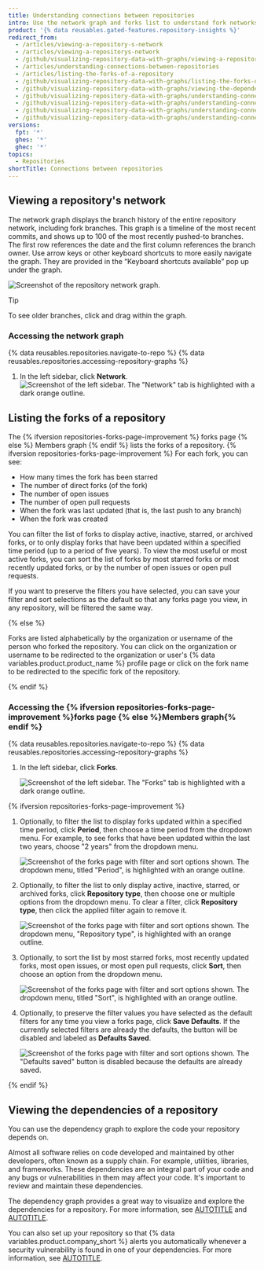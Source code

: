 ```yaml
---
title: Understanding connections between repositories
intro: Use the network graph and forks list to understand fork networks.
product: '{% data reusables.gated-features.repository-insights %}'
redirect_from:
  - /articles/viewing-a-repository-s-network
  - /articles/viewing-a-repositorys-network
  - /github/visualizing-repository-data-with-graphs/viewing-a-repositorys-network
  - /articles/understanding-connections-between-repositories
  - /articles/listing-the-forks-of-a-repository
  - /github/visualizing-repository-data-with-graphs/listing-the-forks-of-a-repository
  - /github/visualizing-repository-data-with-graphs/viewing-the-dependencies-of-a-repository
  - /github/visualizing-repository-data-with-graphs/understanding-connections-between-repositories
  - /github/visualizing-repository-data-with-graphs/understanding-connections-between-repositories/viewing-a-repositorys-network
  - /github/visualizing-repository-data-with-graphs/understanding-connections-between-repositories/listing-the-forks-of-a-repository
  - /github/visualizing-repository-data-with-graphs/understanding-connections-between-repositories/viewing-the-dependencies-of-a-repository
versions:
  fpt: '*'
  ghes: '*'
  ghec: '*'
topics:
  - Repositories
shortTitle: Connections between repositories
---
```


## Viewing a repository's network

The network graph displays the branch history of the entire repository network, including fork branches. This graph is a timeline of the most recent commits, and shows up to 100 of the most recently pushed-to branches. The first row references the date and the first column references the branch owner. Use arrow keys or other keyboard shortcuts to more easily navigate the graph. They are provided in the “Keyboard shortcuts available” pop up under the graph.

![Screenshot of the repository network graph.](/assets/images/help/graphs/repo-network-graph.png)

> [!TIP]
> To see older branches, click and drag within the graph.

### Accessing the network graph

{% data reusables.repositories.navigate-to-repo %}
{% data reusables.repositories.accessing-repository-graphs %}
1. In the left sidebar, click **Network**.
![Screenshot of the left sidebar. The "Network" tab is highlighted with a dark orange outline.](/assets/images/help/graphs/network-tab.png)

## Listing the forks of a repository

The {% ifversion repositories-forks-page-improvement %} forks page {% else %} Members graph {% endif %} lists the forks of a repository. {% ifversion repositories-forks-page-improvement %} For each fork, you can see:

* How many times the fork has been starred
* The number of direct forks (of the fork)
* The number of open issues
* The number of open pull requests
* When the fork was last updated (that is, the last push to any branch)
* When the fork was created

You can filter the list of forks to display active, inactive, starred, or archived forks, or to only display forks that have been updated within a specified time period (up to a period of five years). To view the most useful or most active forks, you can sort the list of forks by most starred forks or most recently updated forks, or by the number of open issues or open pull requests.

If you want to preserve the filters you have selected, you can save your filter and sort selections as the default so that any forks page you view, in any repository, will be filtered the same way.

{% else %}

Forks are listed alphabetically by the organization or username of the person who forked the repository. You can click on the organization or username to be redirected to the organization or user's {% data variables.product.product_name %} profile page or click on the fork name to be redirected to the specific fork of the repository.

{% endif %}

### Accessing the {% ifversion repositories-forks-page-improvement %}forks page {% else %}Members graph{% endif %}

{% data reusables.repositories.navigate-to-repo %}
{% data reusables.repositories.accessing-repository-graphs %}
1. In the left sidebar, click **Forks**.

   ![Screenshot of the left sidebar. The "Forks" tab is highlighted with a dark orange outline.](/assets/images/help/graphs/graphs-sidebar-forks-tab.png)

{% ifversion repositories-forks-page-improvement %}
1. Optionally, to filter the list to display forks updated within a specified time period, click **Period**, then choose a time period from the dropdown menu. For example, to see forks that have been updated within the last two years, choose "2 years" from the dropdown menu.

   ![Screenshot of the forks page with filter and sort options shown. The dropdown menu, titled "Period", is highlighted with an orange outline.](/assets/images/help/graphs/repository-forks-page-period-dropdown.png)

1. Optionally, to filter the list to only display active, inactive, starred, or archived forks, click **Repository type**, then choose one or multiple options from the dropdown menu. To clear a filter, click **Repository type**, then click the applied filter again to remove it.

   ![Screenshot of the forks page with filter and sort options shown. The dropdown menu, "Repository type", is highlighted with an orange outline.](/assets/images/help/graphs/repository-forks-page-repository-type-dropdown.png)

1. Optionally, to sort the list by most starred forks, most recently updated forks, most open issues, or most open pull requests, click **Sort**, then choose an option from the dropdown menu.

   ![Screenshot of the forks page with filter and sort options shown. The dropdown menu, titled "Sort", is highlighted with an orange outline.](/assets/images/help/graphs/repository-forks-page-sort-dropdown.png)

1. Optionally, to preserve the filter values you have selected as the default filters for any time you view a forks page, click **Save Defaults**. If the currently selected filters are already the defaults, the button will be disabled and labeled as **Defaults Saved**.

   ![Screenshot of the forks page with filter and sort options shown. The "Defaults saved" button is disabled because the defaults are already saved.](/assets/images/help/graphs/repository-forks-page-save-defaults-button.png)

{% endif %}

## Viewing the dependencies of a repository

You can use the dependency graph to explore the code your repository depends on.

Almost all software relies on code developed and maintained by other developers, often known as a supply chain. For example, utilities, libraries, and frameworks. These dependencies are an integral part of your code and any bugs or vulnerabilities in them may affect your code. It's important to review and maintain these dependencies.

The dependency graph provides a great way to visualize and explore the dependencies for a repository. For more information, see [AUTOTITLE](/code-security/supply-chain-security/understanding-your-software-supply-chain/about-the-dependency-graph) and [AUTOTITLE](/code-security/supply-chain-security/understanding-your-software-supply-chain/exploring-the-dependencies-of-a-repository).

You can also set up your repository so that {% data variables.product.company_short %} alerts you automatically whenever a security vulnerability is found in one of your dependencies. For more information, see [AUTOTITLE](/code-security/dependabot/dependabot-alerts/about-dependabot-alerts).
